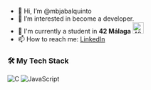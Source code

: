 - 👋 Hi, I’m @mbjabalquinto
- 👀 I’m interested in become a developer.
- 🌱 I'm currently a student in **42 Málaga** <img src="https://camo.githubusercontent.com/4614c66da86c2df5cdeddebc21556e1aa5097acd43ec263230f466279222ff14/68747470733a2f2f696d672e736869656c64732e696f2f62616467652f4dc3a16c6167612d3030353939433f7374796c653d666c6174266c6f676f3d3432266c6f676f436f6c6f723d7768697465" alt="42 Málaga Logo" width="25">
- 📫 How to reach me: [LinkedIn](https://www.linkedin.com/in/marcos-jabalquinto-ibañez-9b344a35)
  
### 🛠️ My Tech Stack

![C](https://img.shields.io/badge/c-%2300599C.svg?style=for-the-badge&logo=c&logoColor=white)
![JavaScript](https://img.shields.io/badge/javascript-%23323330.svg?style=for-the-badge&logo=javascript&logoColor=%23F7DF1E)

<!---
mbjabalquinto/mbjabalquinto is a ✨ special ✨ repository because its `README.md` (this file) appears on your GitHub profile.
You can click the Preview link to take a look at your changes.
--->
